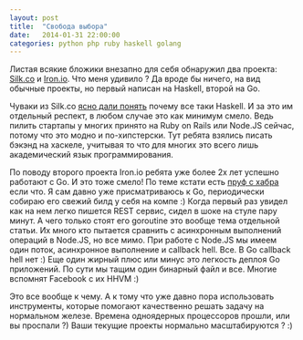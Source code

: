 ```yaml
---
layout: post
title:  "Свобода выбора"
date:   2014-01-31 22:00:00
categories: python php ruby haskell golang
---
```

Листая всякие бложики внезапно для себя обнаружил два проекта: <a href="https://www.silk.co/">Silk.co</a> и <a href="http://www.iron.io">Iron.io</a>. Что меня удивило ?
Да вроде бы ничего, на вид обычные проекты, но первый написан на Haskell, второй на Go.

Чуваки из Silk.co <a href="http://engineering.silk.co/post/31920990633/why-we-use-haskell">ясно дали понять</a> почему все таки Haskell. И за это им отдельный респект, в
любом случае это как минимум смело. Ведь пилить стартапы у многих принято на Ruby on Rails или Node.JS сейчас, потому что это модно и по-хипстерски. Тут ребята взялись писать
бэкэнд на хаскеле, учитывая то что для многих это всего лишь академический язык программирования.

По поводу второго проекта Iron.io ребята уже более 2х лет успешно работают с Go. И это тоже смело! По теме кстати есть <a href="http://habrahabr.ru/post/195464/">пруф с хабра</a> если что.
Я сам давно уже присматриваюсь к Go, периодически собираю его свежий билд у себя на компе :) Когда первый раз увидел как на нем легко пишется REST сервис, сидел в шоке на стуле пару минут.
А чего только стоят его goroutine это вообще тема отдельной статьи. Их много кто пытается сравнить с асинхронным выполнений операций в Node.JS, но все мимо. При работе с Node.JS мы имеем один поток,
асинхронное выполнение и callback hell. Все. В Go callback hell нет :) Еще один жирный плюс или минус это легкость деплоя Go приложений. По сути мы тащим один бинарный файл и все. Многие вспомнят Facebook с их HHVM :)

Это все вообще к чему. А к тому что уже давно пора использовать инструменты, которые помогают качественно решать задачу на нормальном железе. Времена одноядерных процессоров прошли, или вы проспали ?)
Ваши текущие проекты нормально масштабируются ? :)
